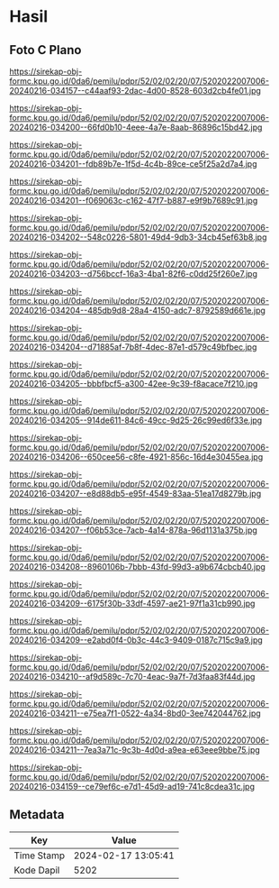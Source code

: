 # Hasil

## Foto C Plano

https://sirekap-obj-formc.kpu.go.id/0da6/pemilu/pdpr/52/02/02/20/07/5202022007006-20240216-034157--c44aaf93-2dac-4d00-8528-603d2cb4fe01.jpg

https://sirekap-obj-formc.kpu.go.id/0da6/pemilu/pdpr/52/02/02/20/07/5202022007006-20240216-034200--66fd0b10-4eee-4a7e-8aab-86896c15bd42.jpg

https://sirekap-obj-formc.kpu.go.id/0da6/pemilu/pdpr/52/02/02/20/07/5202022007006-20240216-034201--fdb89b7e-1f5d-4c4b-89ce-ce5f25a2d7a4.jpg

https://sirekap-obj-formc.kpu.go.id/0da6/pemilu/pdpr/52/02/02/20/07/5202022007006-20240216-034201--f069063c-c162-47f7-b887-e9f9b7689c91.jpg

https://sirekap-obj-formc.kpu.go.id/0da6/pemilu/pdpr/52/02/02/20/07/5202022007006-20240216-034202--548c0226-5801-49d4-9db3-34cb45ef63b8.jpg

https://sirekap-obj-formc.kpu.go.id/0da6/pemilu/pdpr/52/02/02/20/07/5202022007006-20240216-034203--d756bccf-16a3-4ba1-82f6-c0dd25f260e7.jpg

https://sirekap-obj-formc.kpu.go.id/0da6/pemilu/pdpr/52/02/02/20/07/5202022007006-20240216-034204--485db9d8-28a4-4150-adc7-8792589d661e.jpg

https://sirekap-obj-formc.kpu.go.id/0da6/pemilu/pdpr/52/02/02/20/07/5202022007006-20240216-034204--d71885af-7b8f-4dec-87e1-d579c49bfbec.jpg

https://sirekap-obj-formc.kpu.go.id/0da6/pemilu/pdpr/52/02/02/20/07/5202022007006-20240216-034205--bbbfbcf5-a300-42ee-9c39-f8acace7f210.jpg

https://sirekap-obj-formc.kpu.go.id/0da6/pemilu/pdpr/52/02/02/20/07/5202022007006-20240216-034205--914de611-84c6-49cc-9d25-26c99ed6f33e.jpg

https://sirekap-obj-formc.kpu.go.id/0da6/pemilu/pdpr/52/02/02/20/07/5202022007006-20240216-034206--650cee56-c8fe-4921-856c-16d4e30455ea.jpg

https://sirekap-obj-formc.kpu.go.id/0da6/pemilu/pdpr/52/02/02/20/07/5202022007006-20240216-034207--e8d88db5-e95f-4549-83aa-51ea17d8279b.jpg

https://sirekap-obj-formc.kpu.go.id/0da6/pemilu/pdpr/52/02/02/20/07/5202022007006-20240216-034207--f06b53ce-7acb-4a14-878a-96d1131a375b.jpg

https://sirekap-obj-formc.kpu.go.id/0da6/pemilu/pdpr/52/02/02/20/07/5202022007006-20240216-034208--8960106b-7bbb-43fd-99d3-a9b674cbcb40.jpg

https://sirekap-obj-formc.kpu.go.id/0da6/pemilu/pdpr/52/02/02/20/07/5202022007006-20240216-034209--6175f30b-33df-4597-ae21-97f1a31cb990.jpg

https://sirekap-obj-formc.kpu.go.id/0da6/pemilu/pdpr/52/02/02/20/07/5202022007006-20240216-034209--e2abd0f4-0b3c-44c3-9409-0187c715c9a9.jpg

https://sirekap-obj-formc.kpu.go.id/0da6/pemilu/pdpr/52/02/02/20/07/5202022007006-20240216-034210--af9d589c-7c70-4eac-9a7f-7d3faa83f44d.jpg

https://sirekap-obj-formc.kpu.go.id/0da6/pemilu/pdpr/52/02/02/20/07/5202022007006-20240216-034211--e75ea7f1-0522-4a34-8bd0-3ee742044762.jpg

https://sirekap-obj-formc.kpu.go.id/0da6/pemilu/pdpr/52/02/02/20/07/5202022007006-20240216-034211--7ea3a71c-9c3b-4d0d-a9ea-e63eee9bbe75.jpg

https://sirekap-obj-formc.kpu.go.id/0da6/pemilu/pdpr/52/02/02/20/07/5202022007006-20240216-034159--ce79ef6c-e7d1-45d9-ad19-741c8cdea31c.jpg


## Metadata

| Key        | Value               |
| ---------- | ------------------- |
| Time Stamp | 2024-02-17 13:05:41 |
| Kode Dapil | 5202                |



